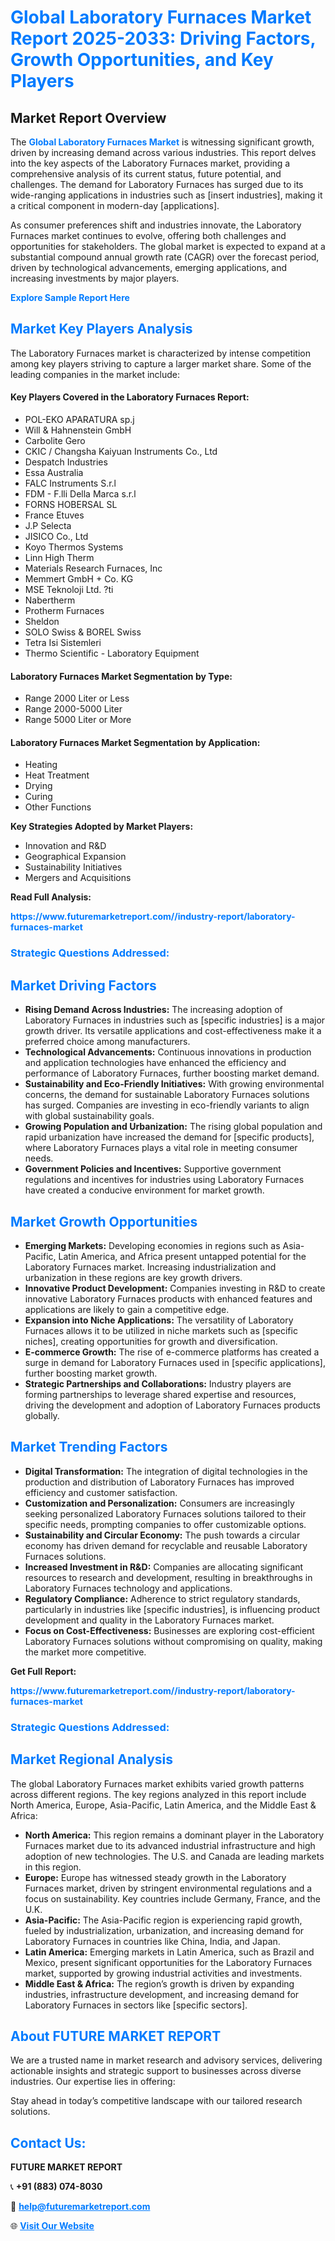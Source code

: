 <h1 style="color: #007BFF;">Global Laboratory Furnaces Market Report 2025-2033: Driving Factors, Growth Opportunities, and Key Players</h1>

<section id="overview">
<h2>Market Report Overview</h2>
<p>The <a href="https://www.futuremarketreport.com//industry-report/laboratory-furnaces-market" style="color: #007BFF; text-decoration: none;"><strong>Global Laboratory Furnaces Market</strong></a> is witnessing significant growth, driven by increasing demand across various industries. This report delves into the key aspects of the Laboratory Furnaces market, providing a comprehensive analysis of its current status, future potential, and challenges. The demand for Laboratory Furnaces has surged due to its wide-ranging applications in industries such as [insert industries], making it a critical component in modern-day [applications].</p>
<p>As consumer preferences shift and industries innovate, the Laboratory Furnaces market continues to evolve, offering both challenges and opportunities for stakeholders. The global market is expected to expand at a substantial compound annual growth rate (CAGR) over the forecast period, driven by technological advancements, emerging applications, and increasing investments by major players.</p>
</section>

<section id="overview">
<p><a href="https://www.futuremarketreport.com//request-sample/reportId=47467" style="color: #007BFF; text-decoration: none;"><strong>Explore Sample Report Here</strong></a></p>
</section>

<section id="key-players">
<h2 style="color: #007BFF;">Market Key Players Analysis</h2>
<p>The Laboratory Furnaces market is characterized by intense competition among key players striving to capture a larger market share. Some of the leading companies in the market include:</p>
<h4>Key Players Covered in the Laboratory Furnaces Report:</h4>
<ul><li>POL-EKO APARATURA sp.j</li><li>Will &amp; Hahnenstein GmbH</li><li>Carbolite Gero</li><li>CKIC / Changsha Kaiyuan Instruments Co., Ltd</li><li>Despatch Industries</li><li>Essa Australia</li><li>FALC Instruments S.r.l</li><li>FDM - F.lli Della Marca s.r.l</li><li>FORNS HOBERSAL SL</li><li>France Etuves</li><li>J.P Selecta</li><li>JISICO Co., Ltd</li><li>Koyo Thermos Systems</li><li>Linn High Therm</li><li>Materials Research Furnaces, Inc</li><li>Memmert GmbH + Co. KG</li><li>MSE Teknoloji Ltd. ?ti</li><li>Nabertherm</li><li>Protherm Furnaces</li><li>Sheldon</li><li>SOLO Swiss &amp; BOREL Swiss</li><li>Tetra Isi Sistemleri</li><li>Thermo Scientific - Laboratory Equipment</li></ul>
<h4>Laboratory Furnaces Market Segmentation by Type:</h4>
<ul><li>Range 2000 Liter or Less</li><li>Range 2000-5000 Liter</li><li>Range 5000 Liter or More</li></ul>

<h4>Laboratory Furnaces Market Segmentation by Application:</h4>
<ul><li>Heating</li><li>Heat Treatment</li><li>Drying</li><li>Curing</li><li>Other Functions</li></ul>
<p><strong>Key Strategies Adopted by Market Players:</strong></p>
<ul>
<li>Innovation and R&D</li>
<li>Geographical Expansion</li>
<li>Sustainability Initiatives</li>
<li>Mergers and Acquisitions</li>
</ul>
</section>

<section>
<p><strong>Read Full Analysis: </strong></p><a href="https://www.futuremarketreport.com//industry-report/laboratory-furnaces-market" style="color: #007BFF; text-decoration: none;"><strong>https://www.futuremarketreport.com//industry-report/laboratory-furnaces-market</strong></a>
<h3 style="color: #007BFF;">Strategic Questions Addressed:</h3>
</section>

<section id="driving-factors">
<h2 style="color: #007BFF;">Market Driving Factors</h2>
<ul>
<li><strong>Rising Demand Across Industries:</strong> The increasing adoption of Laboratory Furnaces in industries such as [specific industries] is a major growth driver. Its versatile applications and cost-effectiveness make it a preferred choice among manufacturers.</li>
<li><strong>Technological Advancements:</strong> Continuous innovations in production and application technologies have enhanced the efficiency and performance of Laboratory Furnaces, further boosting market demand.</li>
<li><strong>Sustainability and Eco-Friendly Initiatives:</strong> With growing environmental concerns, the demand for sustainable Laboratory Furnaces solutions has surged. Companies are investing in eco-friendly variants to align with global sustainability goals.</li>
<li><strong>Growing Population and Urbanization:</strong> The rising global population and rapid urbanization have increased the demand for [specific products], where Laboratory Furnaces plays a vital role in meeting consumer needs.</li>
<li><strong>Government Policies and Incentives:</strong> Supportive government regulations and incentives for industries using Laboratory Furnaces have created a conducive environment for market growth.</li>
</ul>
</section>

<section id="growth-opportunities">
<h2 style="color: #007BFF;">Market Growth Opportunities</h2>
<ul>
<li><strong>Emerging Markets:</strong> Developing economies in regions such as Asia-Pacific, Latin America, and Africa present untapped potential for the Laboratory Furnaces market. Increasing industrialization and urbanization in these regions are key growth drivers.</li>
<li><strong>Innovative Product Development:</strong> Companies investing in R&D to create innovative Laboratory Furnaces products with enhanced features and applications are likely to gain a competitive edge.</li>
<li><strong>Expansion into Niche Applications:</strong> The versatility of Laboratory Furnaces allows it to be utilized in niche markets such as [specific niches], creating opportunities for growth and diversification.</li>
<li><strong>E-commerce Growth:</strong> The rise of e-commerce platforms has created a surge in demand for Laboratory Furnaces used in [specific applications], further boosting market growth.</li>
<li><strong>Strategic Partnerships and Collaborations:</strong> Industry players are forming partnerships to leverage shared expertise and resources, driving the development and adoption of Laboratory Furnaces products globally.</li>
</ul>
</section>

<section id="trending-factors">
<h2 style="color: #007BFF;">Market Trending Factors</h2>
<ul>
<li><strong>Digital Transformation:</strong> The integration of digital technologies in the production and distribution of Laboratory Furnaces has improved efficiency and customer satisfaction.</li>
<li><strong>Customization and Personalization:</strong> Consumers are increasingly seeking personalized Laboratory Furnaces solutions tailored to their specific needs, prompting companies to offer customizable options.</li>
<li><strong>Sustainability and Circular Economy:</strong> The push towards a circular economy has driven demand for recyclable and reusable Laboratory Furnaces solutions.</li>
<li><strong>Increased Investment in R&D:</strong> Companies are allocating significant resources to research and development, resulting in breakthroughs in Laboratory Furnaces technology and applications.</li>
<li><strong>Regulatory Compliance:</strong> Adherence to strict regulatory standards, particularly in industries like [specific industries], is influencing product development and quality in the Laboratory Furnaces market.</li>
<li><strong>Focus on Cost-Effectiveness:</strong> Businesses are exploring cost-efficient Laboratory Furnaces solutions without compromising on quality, making the market more competitive.</li>
</ul>
</section>

<section>
<p><strong>Get Full Report: </strong></p><a href="https://www.futuremarketreport.com//industry-report/laboratory-furnaces-market" style="color: #007BFF; text-decoration: none;"><strong>https://www.futuremarketreport.com//industry-report/laboratory-furnaces-market</strong></a>
<h3 style="color: #007BFF;">Strategic Questions Addressed:</h3>
</section>


<section id="regional-analysis">
<h2 style="color: #007BFF;">Market Regional Analysis</h2>
<p>The global Laboratory Furnaces market exhibits varied growth patterns across different regions. The key regions analyzed in this report include North America, Europe, Asia-Pacific, Latin America, and the Middle East & Africa:</p>
<ul>
<li><strong>North America:</strong> This region remains a dominant player in the Laboratory Furnaces market due to its advanced industrial infrastructure and high adoption of new technologies. The U.S. and Canada are leading markets in this region.</li>
<li><strong>Europe:</strong> Europe has witnessed steady growth in the Laboratory Furnaces market, driven by stringent environmental regulations and a focus on sustainability. Key countries include Germany, France, and the U.K.</li>
<li><strong>Asia-Pacific:</strong> The Asia-Pacific region is experiencing rapid growth, fueled by industrialization, urbanization, and increasing demand for Laboratory Furnaces in countries like China, India, and Japan.</li>
<li><strong>Latin America:</strong> Emerging markets in Latin America, such as Brazil and Mexico, present significant opportunities for the Laboratory Furnaces market, supported by growing industrial activities and investments.</li>
<li><strong>Middle East & Africa:</strong> The region’s growth is driven by expanding industries, infrastructure development, and increasing demand for Laboratory Furnaces in sectors like [specific sectors].</li>
</ul>
</section>

<footer>
<h2 style="color: #007BFF;">About FUTURE MARKET REPORT</h2>
<p>We are a trusted name in market research and advisory services, delivering actionable insights and strategic support to businesses across diverse industries. Our expertise lies in offering:</p>

<p>Stay ahead in today’s competitive landscape with our tailored research solutions.</p>

<h2 style="color: #007BFF;">Contact Us:</h2>
<p><strong>FUTURE MARKET REPORT</strong></p>
<p>📞 <strong>+91 (883) 074-8030</strong></p>
<p>📧 <strong><a href="mailto:help@futuremarketreport.com" style="color: #007BFF;">help@futuremarketreport.com</a></strong></p>
<p>🌐 <strong><a href="https://www.futuremarketreport.com/" style="color: #007BFF;">Visit Our Website</a></strong></p>
</footer>
